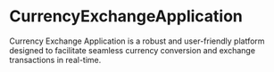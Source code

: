 # CurrencyExchangeApplication
Currency Exchange Application is a robust and user-friendly platform designed to facilitate seamless currency conversion and exchange transactions in real-time. 
